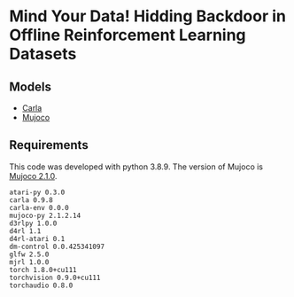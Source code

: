 # Mind Your Data! Hidding Backdoor in Offline Reinforcement Learning Datasets

## Models
- [Carla](https://drive.google.com/drive/folders/1m02NWlVr_h9I9-t-YEAbQZDusgVQj_UD?usp=sharing)
- [Mujoco](https://drive.google.com/drive/folders/1EnsDQLifSzpZwXXMHpbH1o_JyfUNiH1k?usp=sharing)

## Requirements
This code was developed with python 3.8.9.
The version of Mujoco is [Mujoco 2.1.0](https://github.com/deepmind/mujoco/releases/tag/2.1.0).
```
atari-py 0.3.0
carla 0.9.8
carla-env 0.0.0
mujoco-py 2.1.2.14
d3rlpy 1.0.0
d4rl 1.1
d4rl-atari 0.1
dm-control 0.0.425341097
glfw 2.5.0
mjrl 1.0.0
torch 1.8.0+cu111
torchvision 0.9.0+cu111
torchaudio 0.8.0
```
